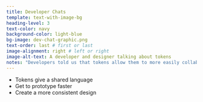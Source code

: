 ```yaml
---
title: Developer Chats
template: text-with-image-bg
heading-level: 3
text-color: navy
background-color: light-blue
bg-image: dev-chat-graphic.png
text-order: last # first or last
image-alignment: right # left or right
image-alt-text: A developer and designer talking about tokens
notes: "Developers told us that tokens allow them to more easily collaborate throughout the process, to prototype faster and to create a more consistent design."
---
```


- Tokens give a shared language
- Get to prototype faster
- Create a more consistent design